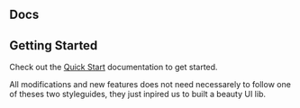 ## Docs


## Getting Started

Check out the [Quick Start](quickStart.md) documentation to get started.




All modifications and new features does not need necessarely to follow one of theses two styleguides, they just inpired us to built a beauty UI lib.
